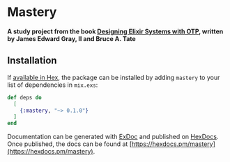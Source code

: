 # Mastery

**A study project from the book [Designing Elixir Systems with OTP](https://pragprog.com/titles/jgotp/designing-elixir-systems-with-otp/), written by James Edward Gray, II and Bruce A. Tate**

## Installation

If [available in Hex](https://hex.pm/docs/publish), the package can be installed
by adding `mastery` to your list of dependencies in `mix.exs`:

```elixir
def deps do
  [
    {:mastery, "~> 0.1.0"}
  ]
end
```

Documentation can be generated with [ExDoc](https://github.com/elixir-lang/ex_doc)
and published on [HexDocs](https://hexdocs.pm). Once published, the docs can
be found at [https://hexdocs.pm/mastery](https://hexdocs.pm/mastery).
